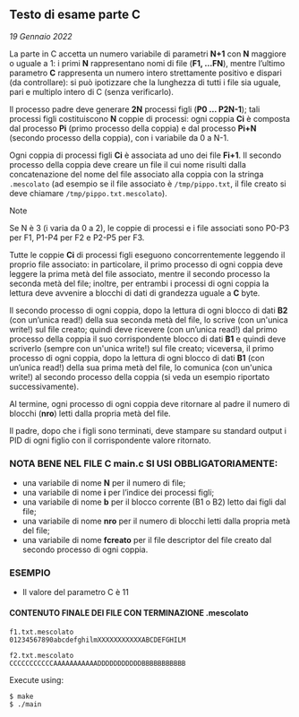 ## Testo di esame parte C
*19 Gennaio 2022*

La parte in C accetta un numero variabile di parametri **N+1** con **N** maggiore o uguale a 1: i primi **N** rappresentano nomi di file (**F1, …FN**), mentre l’ultimo parametro **C** rappresenta un numero intero strettamente positivo e dispari (da controllare): si può ipotizzare che la lunghezza di tutti i file sia uguale, pari e multiplo intero di C (senza verificarlo).

Il processo padre deve generare **2N** processi figli (**P0 … P2N-1**); tali processi figli costituiscono **N** coppie di processi: ogni coppia **Ci** è composta dal processo **Pi** (primo processo della coppia) e dal processo **Pi+N** (secondo processo della coppia), con i variabile da 0 a N-1.

Ogni coppia di processi figli **Ci** è associata ad uno dei file **Fi+1**. Il secondo processo della coppia deve creare un file il cui nome risulti dalla concatenazione del nome del file associato alla coppia con la stringa `.mescolato` (ad esempio se il file associato è `/tmp/pippo.txt`, il file creato si deve chiamare `/tmp/pippo.txt.mescolato`).

>[!NOTE]
>Se N è 3 (i varia da 0 a 2), le coppie di processi e i file associati sono P0-P3 per F1, P1-P4 per F2 e P2-P5 per F3.

Tutte le coppie **Ci** di processi figli eseguono concorrentemente leggendo il proprio file associato: in particolare, il primo processo di ogni coppia deve leggere la prima metà del file associato, mentre il secondo processo la seconda metà del file; inoltre, per entrambi i processi di ogni coppia la lettura deve avvenire a blocchi di dati di grandezza uguale a **C** byte.

Il secondo processo di ogni coppia, dopo la lettura di ogni blocco di dati **B2** (con un’unica read!) della sua seconda metà del file, lo scrive (con un'unica write!) sul file creato; quindi deve ricevere (con un’unica read!) dal primo processo della coppia il suo corrispondente blocco di dati **B1** e quindi deve scriverlo (sempre con un'unica write!) sul file creato; viceversa, il primo processo di ogni coppia, dopo la lettura di ogni blocco di dati **B1** (con un’unica read!) della sua prima metà del file, lo comunica (con un'unica write!) al secondo processo della coppia (si veda un esempio riportato successivamente).

Al termine, ogni processo di ogni coppia deve ritornare al padre il numero di blocchi (**nro**) letti dalla propria metà del file.

Il padre, dopo che i figli sono terminati, deve stampare su standard output i PID di ogni figlio con il corrispondente valore ritornato.

### NOTA BENE NEL FILE C main.c SI USI OBBLIGATORIAMENTE:
- una variabile di nome **N** per il numero di file;
- una variabile di nome **i** per l’indice dei processi figli;
- una variabile di nome **b** per il blocco corrente (B1 o B2) letto dai figli dal file;
- una variabile di nome **nro** per il numero di blocchi letti dalla propria metà del file;
- una variabile di nome **fcreato** per il file descriptor del file creato dal secondo processo di ogni coppia.

### ESEMPIO

* Il valore del parametro C è 11

#### CONTENUTO FINALE DEI FILE CON TERMINAZIONE .mescolato

```
f1.txt.mescolato
01234567890abcdefghilmXXXXXXXXXXXABCDEFGHILM

f2.txt.mescolato
CCCCCCCCCCCAAAAAAAAAAADDDDDDDDDDDBBBBBBBBBBB
```

Execute using:
```console
$ make
$ ./main 
```